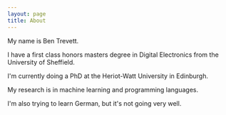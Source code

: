 ```yaml
---
layout: page
title: About
---
```


My name is Ben Trevett.

I have a first class honors masters degree in Digital Electronics from the University of Sheffield.

I'm currently doing a PhD at the Heriot-Watt University in Edinburgh.

My research is in machine learning and programming languages.

I'm also trying to learn German, but it's not going very well.